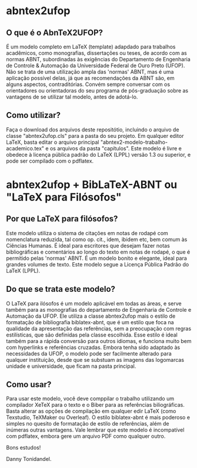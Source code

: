 # abntex2ufop

## O que é o AbnTeX2UFOP?
É um modelo completo em LaTeX (template) adapdado para trabalhos acadêmicos, como monografias, dissertações ou teses, de acordo com as normas ABNT, subordinadas às exigências do Departamento de Engenharia de Controle & Automação da Universidade Federal de Ouro Preto (UFOP). Não se trata de uma utilização ampla das 'normas' ABNT, mas é uma aplicação possível delas, já que as recomendações da ABNT são, em alguns aspectos, contraditórias. Convém sempre conversar com os orientadores ou orientadoras do seu programa de pós-graduação sobre as vantagens de se utilizar tal modelo, antes de adotá-lo.

## Como utilizar?
Faça o download dos arquivos deste repositótio, incluindo o arquivo de classe "abntex2ufop.cls" para a pasta do seu projeto. Em qualquer editor LaTeX, basta editar o arquivo principal "abntex2-modelo-trabalho-academico.tex" e os arquivos da pasta "capítulos". Este modelo é livre e obedece à licença pública padrão do LaTeX (LPPL) versão 1.3 ou superior, e pode ser compilado com o pdflatex.

# abntex2ufop + BibLaTeX-ABNT ou "LaTeX para Filósofos"

## Por que LaTeX para filósofos?
Este modelo utiliza o sistema de citações em notas de rodapé com nomenclatura reduzida, tal como op. cit., idem, ibidem etc, bem comum às Ciências Humanas. É ideal para escritores que desejam fazer notas bibliográficas e comentários ao longo do texto em notas de rodapé, o que é permitido pelas 'normas' ABNT. É um modelo bonito e elegante, ideal para grandes volumes de texto. Este modelo segue a Licença Pública Padrão do LaTeX (LPPL). 
## Do que se trata este modelo?
O LaTeX para ilósofos é um modelo aplicável em todas as áreas, e serve também para as monografias do departamento de Engenharia de Controle e Automação da UFOP. Ele utiliza a classe abntex2ufop mais o estilo de formatação de bibliografia biblatex-abnt, que é um estilo que foca na qualidade da apresentação das referências, sem a preocupação com regras estilísticas, que são definidas pela classe escolhida. Esse estilo é ideal também para a rápida conversão para outros idiomas, e funciona muito bem com hyperlinks e referências cruzadas. Embora tenha sido adaptado às necessidades da UFOP, o modelo pode ser facilmente alterado para qualquer instituição, desde que se substuam as imagens das logomarcas unidade e universidade, que ficam na pasta principal.
## Como usar?
Para usar este modelo, você deve comppilar o trabalho utilizando um compilador XeTeX para o texto e o Biber para as referências biliográficas. Basta alterar as opções de compilação em qualquer edir LaTeX (como Texstudio, TeXMaker ou Overleaf). O estilo biblatex-abnt é mais poderoso e simples no quesito de formatação de estilo de referências, além de inúmeras outras vantagens. Vale lembrar que este modelo é incompatível com pdflatex, embora gere um arquivo PDF como qualquer outro.

Bons estudos!

Danny Tonidandel.
